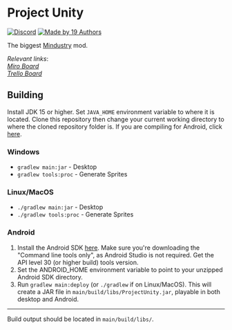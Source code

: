 # Project Unity

[![Discord](https://img.shields.io/discord/782583108473978880.svg?color=7289da&label=AvantTeam&logo=discord&style=round-square)](https://discord.gg/V6ygvgGVqE)
[![Made by 19 Authors](https://img.shields.io/badge/Made%20by-19%20Authors-blue?style=round-square)](https://www.youtube.com/watch?v=dQw4w9WgXcQ)

The biggest [Mindustry](https://github.com/Anuken/Mindustry/) mod.

_Relevant links_:
<br>
[*Miro Board*](https://miro.com/app/board/o9J_lejcuWo=/)  
[*Trello Board*](https://trello.com/b/oNa7R7bq/project-unity)

## Building

Install JDK 15 or higher. Set `JAVA_HOME` environment variable to where it is located. Clone this repository then change your current working directory to where the cloned repository folder is. If you are compiling for Android, click [here](#Android).

### Windows

- `gradlew main:jar` - Desktop
- `gradlew tools:proc` - Generate Sprites

### Linux/MacOS

- `./gradlew main:jar` - Desktop
- `./gradlew tools:proc` - Generate Sprites

### Android

1. Install the Android SDK [here](https://developer.android.com/studio). Make sure you're downloading the "Command line tools only", as Android Studio is not required. Get the API level 30 (or higher build) tools version.
3. Set the ANDROID_HOME environment variable to point to your unzipped Android SDK directory.
4. Run `gradlew main:deploy` (or `./gradlew` if on Linux/MacOS). This will create a JAR file in `main/build/libs/ProjectUnity.jar`, playable in both desktop and Android.

---

Build output should be located in `main/build/libs/`.
